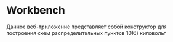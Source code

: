 # Workbench

Данное веб-приложение представляет собой конструктор для построения схем распределительных пунктов 10(6) киловольт
